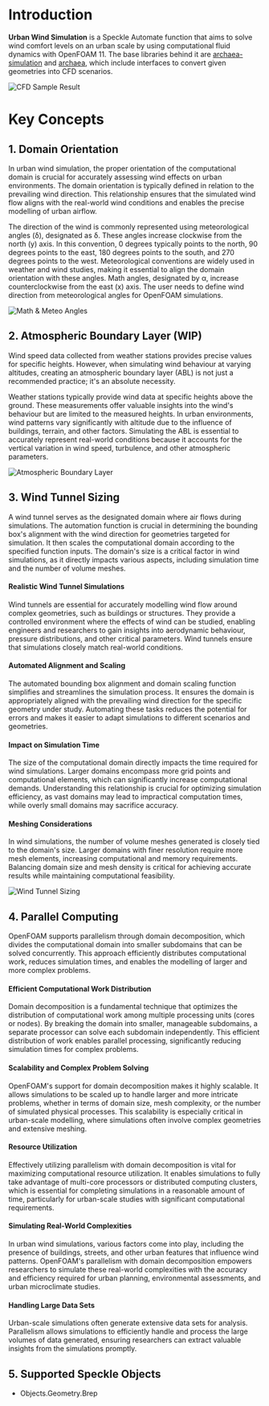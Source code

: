 # Introduction

**Urban Wind Simulation** is a Speckle Automate function that aims to solve wind comfort levels on an urban scale by using computational fluid dynamics with OpenFOAM 11. The base libraries behind it are [archaea-simulation](https://pypi.org/project/archaea-simulation/) and [archaea](https://pypi.org/project/archaea/), which include interfaces to convert given geometries into CFD scenarios.

![CFD Sample Result](https://github.com/user-attachments/assets/b8379459-ce42-4078-880f-cc39ee02074c)

# Key Concepts

## 1. Domain Orientation

In urban wind simulation, the proper orientation of the computational domain is crucial for accurately assessing wind effects on urban environments. The domain orientation is typically defined in relation to the prevailing wind direction. This relationship ensures that the simulated wind flow aligns with the real-world wind conditions and enables the precise modelling of urban airflow.

The direction of the wind is commonly represented using meteorological angles (δ), designated as δ. These angles increase clockwise from the north (y) axis. In this convention, 0 degrees typically points to the north, 90 degrees points to the east, 180 degrees points to the south, and 270 degrees points to the west. Meteorological conventions are widely used in weather and wind studies, making it essential to align the domain orientation with these angles. Math angles, designated by α, increase counterclockwise from the east (x) axis. The user needs to define wind direction from meteorological angles for OpenFOAM simulations.

![Math & Meteo Angles](https://github.com/user-attachments/assets/a85b12cd-8fcd-4870-93c8-e31abc687445)


## 2. Atmospheric Boundary Layer (WIP)

Wind speed data collected from weather stations provides precise values for specific heights. However, when simulating wind behaviour at varying altitudes, creating an atmospheric boundary layer (ABL) is not just a recommended practice; it's an absolute necessity.

Weather stations typically provide wind data at specific heights above the ground. These measurements offer valuable insights into the wind's behaviour but are limited to the measured heights. In urban environments, wind patterns vary significantly with altitude due to the influence of buildings, terrain, and other factors. Simulating the ABL is essential to accurately represent real-world conditions because it accounts for the vertical variation in wind speed, turbulence, and other atmospheric parameters.

![Atmospheric Boundary Layer](https://github.com/user-attachments/assets/b1eaa43a-7ac5-4a3b-8672-a315ae2dc092)


## 3. Wind Tunnel Sizing

A wind tunnel serves as the designated domain where air flows during simulations. The automation function is crucial in determining the bounding box's alignment with the wind direction for geometries targeted for simulation. It then scales the computational domain according to the specified function inputs. The domain's size is a critical factor in wind simulations, as it directly impacts various aspects, including simulation time and the number of volume meshes.

#### Realistic Wind Tunnel Simulations

Wind tunnels are essential for accurately modelling wind flow around complex geometries, such as buildings or structures. They provide a controlled environment where the effects of wind can be studied, enabling engineers and researchers to gain insights into aerodynamic behaviour, pressure distributions, and other critical parameters. Wind tunnels ensure that simulations closely match real-world conditions.

#### Automated Alignment and Scaling

The automated bounding box alignment and domain scaling function simplifies and streamlines the simulation process. It ensures the domain is appropriately aligned with the prevailing wind direction for the specific geometry under study. Automating these tasks reduces the potential for errors and makes it easier to adapt simulations to different scenarios and geometries.

#### Impact on Simulation Time

The size of the computational domain directly impacts the time required for wind simulations. Larger domains encompass more grid points and computational elements, which can significantly increase computational demands. Understanding this relationship is crucial for optimizing simulation efficiency, as vast domains may lead to impractical computation times, while overly small domains may sacrifice accuracy.

#### Meshing Considerations

In wind simulations, the number of volume meshes generated is closely tied to the domain's size. Larger domains with finer resolution require more mesh elements, increasing computational and memory requirements. Balancing domain size and mesh density is critical for achieving accurate results while maintaining computational feasibility.

![Wind Tunnel Sizing](https://github.com/user-attachments/assets/2f36426a-64ee-4b1d-a836-ee37d99668d2)

## 4. Parallel Computing

OpenFOAM supports parallelism through domain decomposition, which divides the computational domain into smaller subdomains that can be solved concurrently. This approach efficiently distributes computational work, reduces simulation times, and enables the modelling of larger and more complex problems.

#### Efficient Computational Work Distribution

Domain decomposition is a fundamental technique that optimizes the distribution of computational work among multiple processing units (cores or nodes). By breaking the domain into smaller, manageable subdomains, a separate processor can solve each subdomain independently. This efficient distribution of work enables parallel processing, significantly reducing simulation times for complex problems.

#### Scalability and Complex Problem Solving

OpenFOAM's support for domain decomposition makes it highly scalable. It allows simulations to be scaled up to handle larger and more intricate problems, whether in terms of domain size, mesh complexity, or the number of simulated physical processes. This scalability is especially critical in urban-scale modelling, where simulations often involve complex geometries and extensive meshing.

#### Resource Utilization
Effectively utilizing parallelism with domain decomposition is vital for maximizing computational resource utilization. It enables simulations to fully take advantage of multi-core processors or distributed computing clusters, which is essential for completing simulations in a reasonable amount of time, particularly for urban-scale studies with significant computational requirements.

#### Simulating Real-World Complexities
In urban wind simulations, various factors come into play, including the presence of buildings, streets, and other urban features that influence wind patterns. OpenFOAM's parallelism with domain decomposition empowers researchers to simulate these real-world complexities with the accuracy and efficiency required for urban planning, environmental assessments, and urban microclimate studies.

#### Handling Large Data Sets
Urban-scale simulations often generate extensive data sets for analysis. Parallelism allows simulations to efficiently handle and process the large volumes of data generated, ensuring researchers can extract valuable insights from the simulations promptly.

## 5. Supported Speckle Objects

- Objects.Geometry.Brep
